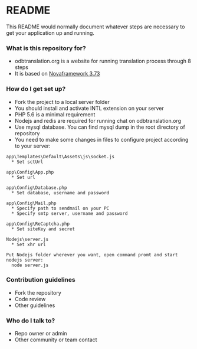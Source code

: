 # README #

This README would normally document whatever steps are necessary to get your application up and running.

### What is this repository for? ###

* odbtranslation.org is a website for running translation process through 8 steps
* It is based on [Novaframework 3.73](http://novaframework.com)

### How do I get set up? ###

* Fork the project to a local server folder
* You should install and activate INTL extension on your server
* PHP 5.6 is a minimal requirement
* Nodejs and redis are required for running chat on odbtranslation.org
* Use mysql database. You can find mysql dump in the root directory of repository
* You need to make some changes in files to configure project according to your server:
```
app\Templates\Default\Assets\js\socket.js
  * Set sctUrl

app\Config\App.php
  * Set url

app\Config\Database.php
  * Set database, username and password

app\Config\Mail.php
  * Specify path to sendmail on your PC
  * Specify smtp server, username and password

app\Config\ReCaptcha.php
  * Set siteKey and secret

Nodejs\server.js
  * Set xhr url

Put Nodejs folder wherever you want, open command promt and start nodejs server:
  node server.js
```

### Contribution guidelines ###

* Fork the repository
* Code review
* Other guidelines

### Who do I talk to? ###

* Repo owner or admin
* Other community or team contact